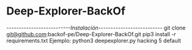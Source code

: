 # Deep-Explorer-BackOf
*--------------------------Instalación--------------------------*
git clone git@github.com:backof-pe/Deep-Explorer-BackOf.git
pip3 install -r requirements.txt
Ejemplo:
python3 deepexplorer.py hacking 5 default

